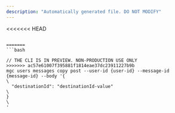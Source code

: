 ```yaml
---
description: "Automatically generated file. DO NOT MODIFY"
---
```


<<<<<<< HEAD
```cli

=======
```bash

// THE CLI IS IN PREVIEW. NON-PRODUCTION USE ONLY
>>>>>>> ac57e61007f395881f1814eae37dc23911227b9b
mgc users messages copy post --user-id {user-id} --message-id {message-id} --body '{\
  "destinationId": "destinationId-value"\
}\
'

```